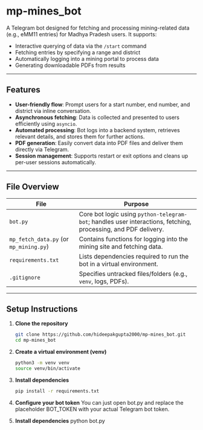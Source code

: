 # mp-mines_bot 

A Telegram bot designed for fetching and processing mining-related data (e.g., eMM11 entries) for Madhya Pradesh users. It supports:

- Interactive querying of data via the `/start` command  
- Fetching entries by specifying a range and district  
- Automatically logging into a mining portal to process data  
- Generating downloadable PDFs from results  

---

##  Features

- **User-friendly flow**: Prompt users for a start number, end number, and district via inline conversation.  
- **Asynchronous fetching**: Data is collected and presented to users efficiently using `asyncio`.  
- **Automated processing**: Bot logs into a backend system, retrieves relevant details, and stores them for further actions.  
- **PDF generation**: Easily convert data into PDF files and deliver them directly via Telegram.  
- **Session management**: Supports restart or exit options and cleans up per-user sessions automatically.

---

##  File Overview

| File | Purpose |
|------|---------|
| `bot.py` | Core bot logic using `python-telegram-bot`; handles user interactions, fetching, processing, and PDF delivery. |
| `mp_fetch_data.py` (or `mp_mining.py`) | Contains functions for logging into the mining site and fetching data. |
| `requirements.txt` | Lists dependencies required to run the bot in a virtual environment. |
| `.gitignore` | Specifies untracked files/folders (e.g., `venv`, logs, PDFs). |

---

##  Setup Instructions

1. **Clone the repository**
   ```bash
   git clone https://github.com/hideepakgupta2000/mp-mines_bot.git
   cd mp-mines_bot

2. **Create a virtual environment (venv)**
   ```bash
   python3 -m venv venv
   source venv/bin/activate

3. **Install dependencies**
   ```bash
   pip install -r requirements.txt

4. **Configure your bot token**
   You can just open bot.py and replace the placeholder BOT_TOKEN with your actual Telegram bot token.
   
6. **Install dependencies**
   python bot.py

